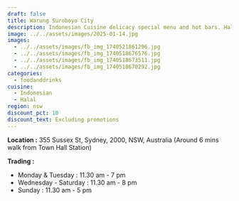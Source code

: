 ```yaml
---
draft: false
title: Warung Suroboyo City
description: Indonesian Cuisine delicacy special menu and hot bars. Halal
image: ../../assets/images/2025-01-14.jpg
images:
  - ../../assets/images/fb_img_1740521861296.jpg
  - ../../assets/images/fb_img_1740518676576.jpg
  - ../../assets/images/fb_img_1740518673511.jpg
  - ../../assets/images/fb_img_1740518670292.jpg
categories:
  - foodanddrinks
cuisine:
  - Indonesian
  - Halal
region: nsw
discount_pct: 10
discount_text: Excluding promotions
---
```

**Location :** 355 Sussex St, Sydney, 2000, NSW, Australia[](<>)
(Around 6 mins walk from Town Hall Station)

**Trading :**

* Monday & Tuesday : 11.30 am - 7 pm
* Wednesday - Saturday : 11.30 am - 8 pm
* Sunday : 11.30 am - 5 pm
